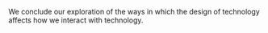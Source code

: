We conclude our exploration of the ways in which the design of technology
affects how we interact with technology.
